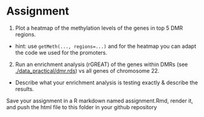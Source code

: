 # Assignment

1. Plot a heatmap of the methylation levels of the genes in top 5 DMR regions.
  - hint: use `getMeth(..., regions=...)` and for the heatmap you can adapt the code we used for the promoters.    
    
    
2. Run an enrichment analysis (rGREAT) of the genes within DMRs (see [./data_practical/dmr.rds](https://github.com/ETHZ-INS/ethEpigen2023_materials/tree/main/week11/w11_practical)) vs all genes of chromosome 22.   
  - Describe what your enrichment analysis is testing exactly & describe the results.   
    
Save your assignment in a R markdown named assignment.Rmd, render it, and push the html file to this folder in your github repository
